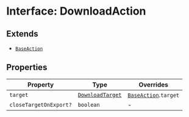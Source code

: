 # Interface: DownloadAction

## Extends

- [`BaseAction`](base-action.md)

## Properties

| Property | Type | Overrides |
| ------ | ------ | ------ |
| `target` | [`DownloadTarget`](../enumerations/download-target.md) | [`BaseAction`](base-action.md).`target` |
| `closeTargetOnExport?` | `boolean` | - |
